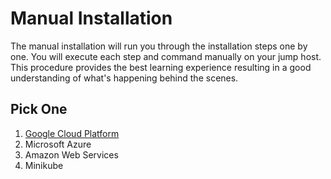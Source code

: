 # Manual Installation

The manual installation will run you through the installation steps one by one. You will execute each step and command manually on your jump host. This procedure provides the best learning experience resulting in a good understanding of what's happening behind the scenes.

## Pick One

1. [Google Cloud Platform](./gcp)
2. Microsoft Azure
3. Amazon Web Services
3. Minikube
